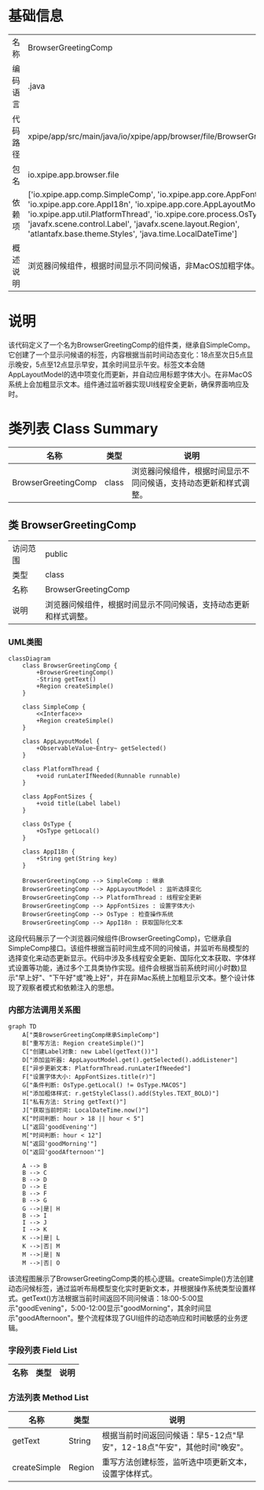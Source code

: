 # 基础信息

|      |      |
|------|------|
| 名称 | BrowserGreetingComp |
| 编码语言 | .java |
| 代码路径 | xpipe/app/src/main/java/io/xpipe/app/browser/file/BrowserGreetingComp.java |
| 包名 | io.xpipe.app.browser.file |
| 依赖项 | ['io.xpipe.app.comp.SimpleComp', 'io.xpipe.app.core.AppFontSizes', 'io.xpipe.app.core.AppI18n', 'io.xpipe.app.core.AppLayoutModel', 'io.xpipe.app.util.PlatformThread', 'io.xpipe.core.process.OsType', 'javafx.scene.control.Label', 'javafx.scene.layout.Region', 'atlantafx.base.theme.Styles', 'java.time.LocalDateTime'] |
| 概述说明 | 浏览器问候组件，根据时间显示不同问候语，非MacOS加粗字体。 |

# 说明

该代码定义了一个名为BrowserGreetingComp的组件类，继承自SimpleComp。它创建了一个显示问候语的标签，内容根据当前时间动态变化：18点至次日5点显示晚安，5点至12点显示早安，其余时间显示午安。标签文本会随AppLayoutModel的选中项变化而更新，并自动应用标题字体大小。在非MacOS系统上会加粗显示文本。组件通过监听器实现UI线程安全更新，确保界面响应及时。

# 类列表 Class Summary

| 名称   | 类型  | 说明 |
|-------|------|-------------|
| BrowserGreetingComp | class | 浏览器问候组件，根据时间显示不同问候语，支持动态更新和样式调整。 |



## 类 BrowserGreetingComp

|      |      |
|------|------|
| 访问范围 | public |
| 类型 | class |
| 名称 | BrowserGreetingComp |
| 说明 | 浏览器问候组件，根据时间显示不同问候语，支持动态更新和样式调整。 |


### UML类图

```mermaid
classDiagram
    class BrowserGreetingComp {
        +BrowserGreetingComp()
        -String getText()
        +Region createSimple()
    }

    class SimpleComp {
        <<Interface>>
        +Region createSimple()
    }

    class AppLayoutModel {
        +ObservableValue~Entry~ getSelected()
    }

    class PlatformThread {
        +void runLaterIfNeeded(Runnable runnable)
    }

    class AppFontSizes {
        +void title(Label label)
    }

    class OsType {
        +OsType getLocal()
    }

    class AppI18n {
        +String get(String key)
    }

    BrowserGreetingComp --> SimpleComp : 继承
    BrowserGreetingComp --> AppLayoutModel : 监听选择变化
    BrowserGreetingComp --> PlatformThread : 线程安全更新
    BrowserGreetingComp --> AppFontSizes : 设置字体大小
    BrowserGreetingComp --> OsType : 检查操作系统
    BrowserGreetingComp --> AppI18n : 获取国际化文本
```

这段代码展示了一个浏览器问候组件(BrowserGreetingComp)，它继承自SimpleComp接口。该组件根据当前时间生成不同的问候语，并监听布局模型的选择变化来动态更新显示。代码中涉及多线程安全更新、国际化文本获取、字体样式设置等功能，通过多个工具类协作实现。组件会根据当前系统时间(小时数)显示"早上好"、"下午好"或"晚上好"，并在非Mac系统上加粗显示文本。整个设计体现了观察者模式和依赖注入的思想。


### 内部方法调用关系图

```mermaid
graph TD
    A["类BrowserGreetingComp继承SimpleComp"]
    B["重写方法: Region createSimple()"]
    C["创建Label对象: new Label(getText())"]
    D["添加监听器: AppLayoutModel.get().getSelected().addListener"]
    E["异步更新文本: PlatformThread.runLaterIfNeeded"]
    F["设置字体大小: AppFontSizes.title(r)"]
    G["条件判断: OsType.getLocal() != OsType.MACOS"]
    H["添加粗体样式: r.getStyleClass().add(Styles.TEXT_BOLD)"]
    I["私有方法: String getText()"]
    J["获取当前时间: LocalDateTime.now()"]
    K["时间判断: hour > 18 || hour < 5"]
    L["返回'goodEvening'"]
    M["时间判断: hour < 12"]
    N["返回'goodMorning'"]
    O["返回'goodAfternoon'"]

    A --> B
    B --> C
    B --> D
    D --> E
    B --> F
    B --> G
    G -->|是| H
    B --> I
    I --> J
    I --> K
    K -->|是| L
    K -->|否| M
    M -->|是| N
    M -->|否| O
```

该流程图展示了BrowserGreetingComp类的核心逻辑。createSimple()方法创建动态问候标签，通过监听布局模型变化实时更新文本，并根据操作系统类型设置样式。getText()方法根据当前时间返回不同问候语：18:00-5:00显示"goodEvening"，5:00-12:00显示"goodMorning"，其余时间显示"goodAfternoon"。整个流程体现了GUI组件的动态响应和时间敏感的业务逻辑。

### 字段列表 Field List

| 名称  | 类型  | 说明 |
|-------|-------|------|

### 方法列表 Method List

| 名称  | 类型  | 说明 |
|-------|-------|------|
| getText | String | 根据当前时间返回问候语：早5-12点"早安"，12-18点"午安"，其他时间"晚安"。 |
| createSimple | Region | 重写方法创建标签，监听选中项更新文本，设置字体样式。 |




